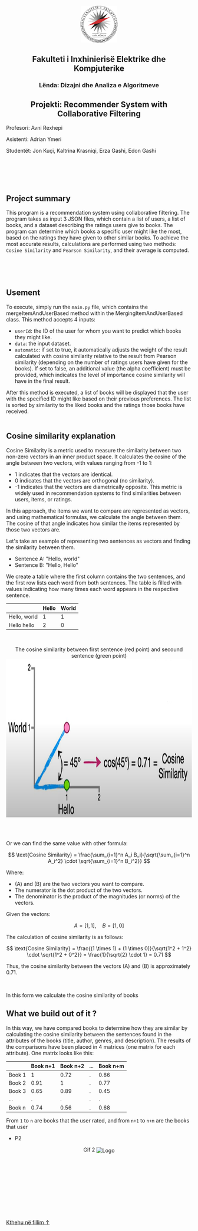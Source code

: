 <p align="center">
  <a>
    <img src="UP logo.png" alt="Logo" height="100">
  </a>

<h2 align="center">Fakulteti i Inxhinierisë Elektrike dhe Kompjuterike</h2>
<h3 align="center">Lënda: Dizajni dhe Analiza e Algoritmeve</h3>
<h2 align="center">Projekti: Recommender System with Collaborative Filtering</h2>
<p align="left">Profesori: Avni Rexhepi</p>
<p align="left">Asistenti: Adrian Ymeri</p>

<p align="left">Studentët: Jon Kuçi, Kaltrina Krasniqi, Erza Gashi, Edon Gashi</p><br><br>

</p><br>

## Project summary

This program is a recommendation system using collaborative filtering. The program takes as input 3 JSON files, which contain a list of users, a list of books, and a dataset describing the ratings users give to books. The program can determine which books a specific user might like the most, based on the ratings they have given to other similar books. To achieve the most accurate results, calculations are performed using two methods: `Cosine Similarity` and `Pearson Similarity`, and their average is computed.
<br><br>

 <br><br>
## Usement
To execute, simply run the `main.py` file, which contains the mergeItemAndUserBased method within the MergingItemAndUserBased class. This method accepts 4 inputs:

 - `userId`: the ID of the user for whom you want to predict which books they might like.
 - `data`: the input dataset.
 - `automatic`: if set to true, it automatically adjusts the weight of the result calculated with cosine similarity relative to the result from Pearson similarity (depending on the number of ratings users have given for the books). If set to false, an additional value (the alpha coefficient) must be provided, which indicates the level of importance cosine similarity will have in the final result.

After this method is executed, a list of books will be displayed that the user with the specified ID might like based on their previous preferences. The list is sorted by similarity to the liked books and the ratings those books have received.
<br><br>

## Cosine similarity explanation
Cosine Similarity is a metric used to measure the similarity between two non-zero vectors in an inner product space. It calculates the cosine of the angle between two vectors, with values ranging from -1 to 1:

 - 1 indicates that the vectors are identical.
 - 0 indicates that the vectors are orthogonal (no similarity).
 - -1 indicates that the vectors are diametrically opposite.
This metric is widely used in recommendation systems to find similarities between users, items, or ratings.

In this approach, the items we want to compare are represented as vectors, and using mathematical formulas, we calculate the angle between them. The cosine of that angle indicates how similar the items represented by those two vectors are.

Let's take an example of representing two sentences as vectors and finding the similarity between them.
 - Sentence A: "Hello, world"
 - Sentence B: "Hello, Hello"

We create a table where the first column contains the two sentences, and the first row lists each word from both sentences. The table is filled with values indicating how many times each word appears in the respective sentence.


|                | Hello          | World         |
|----------------|----------------|---------------|
| Hello, world   |        1       |       1       |
| Hello hello    |        2       |       0       |

<br>
<p align="center"> The cosine similarity between first sentence (red point) and secound sentence (green point)
  <br>
<a>
    <img src="img.png" alt="Logo" height="430" align="center">
  </a>
  </p>
<br><br>

Or we can find the same value with other formula:

$$
\text{Cosine Similarity} = \frac{\sum_{i=1}^n A_i B_i}{\sqrt{\sum_{i=1}^n A_i^2} \cdot \sqrt{\sum_{i=1}^n B_i^2}}
$$

Where:
- \(A\) and \(B\) are the two vectors you want to compare.
- The numerator is the dot product of the two vectors.
- The denominator is the product of the magnitudes (or norms) of the vectors.

Given the vectors:

$$
A = [1, 1], \quad B = [1, 0]
$$

The calculation of cosine similarity is as follows:

$$
\text{Cosine Similarity} = \frac{(1 \times 1) + (1 \times 0)}{\sqrt{1^2 + 1^2} \cdot \sqrt{1^2 + 0^2}} = \frac{1}{\sqrt{2} \cdot 1} = 0.71
$$

Thus, the cosine similarity between the vectors \(A\) and \(B\) is approximately 0.71.

<br>

In this form we calculate the cosine similarity of books 

## What we build out of it ?
In this way, we have compared books to determine how they are similar by calculating the cosine similarity between the sentences found in the attributes of the books (title, author, genres, and description). The results of the comparisons have been placed in 4 matrices (one matrix for each attribute).
One matrix looks like this:<br>

|                | Book n+1       | Book n+2      | ...           | Book n+m      |
|----------------|----------------|---------------|---------------|---------------|
| Book 1         |        1       |      0.72     |       .       |      0.86     |
| Book 2         |      0.91      |       1       |       .       |      0.77     |
| Book 3         |      0.65      |      0.89     |       .       |      0.45     |
| ...            |       .        |       .       |       .       |      .        |
| Book n         |      0.74      |      0.56     |       .       |      0.68     |

From `1` to `n` are books that the user rated, and from `n+1` to `n+m` are the books that user 

- P2
 
<p align="center">Gif 2
<a>
    <img src="" alt="Logo" height="350" align="center">
  </a>
</p>

<br><br><br>



<br><br><br>


<br><br>
   <a href="#top">Kthehu në fillim ↑</a>
